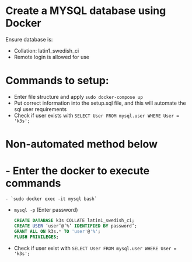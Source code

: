 # Create a MYSQL database using Docker
Ensure database is:
-   Collation: latin1_swedish_ci
-   Remote login is allowed for use

# Commands to setup:
- Enter file structure and apply `sudo docker-compose up`
- Put correct information into the setup.sql file, and this will automate the sql user requirements
- Check if user exists with `SELECT User FROM mysql.user WHERE User = 'k3s';`


# Non-automated method below
# - Enter the docker to execute commands
    - `sudo docker exec -it mysql bash`
 - `mysql -p`  (Enter password)
    ```sql 
    CREATE DATABASE k3s COLLATE latin1_swedish_ci;
    CREATE USER ‘user’@’%’ IDENTIFIED BY password’;
    GRANT ALL ON k3s.* TO 'user'@'%';
    FLUSH PRIVILEGES;
    ```
- Check if user exist with 
`SELECT User FROM mysql.user WHERE User = 'k3s';`





